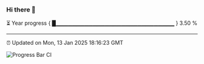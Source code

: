 ### Hi there 👋

⏳ Year progress { █▁▁▁▁▁▁▁▁▁▁▁▁▁▁▁▁▁▁▁▁▁▁▁▁▁▁▁▁▁ } 3.50 %

---

⏰ Updated on Mon, 13 Jan 2025 18:16:23 GMT

![Progress Bar CI](https://github.com/code-lakshay/GitHub-Actions-Demo/workflows/Progress%20Bar%20CI/badge.svg)
